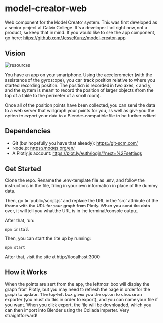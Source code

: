 # model-creator-web
Web component for the Model Creator system. This was first developed as a senior project at Calvin College. It's a developer tool right now, not a product, so keep that in mind. If you would like to see the app component, go here: https://github.com/JesseKuntz/model-creator-app

##  Vision

![resources](https://docs.google.com/drawings/d/e/2PACX-1vTSGtvEB-2kYkFJZNt5dKaUkE3jsi5QUbPQCxuwisvKpch-NztI2-fnEJ4bIkQ0n6RYHw58-SWANbU2/pub?w=1392&h=699)

You have an app on your smartphone. Using the accelerometer (with the assistance of the gyroscope), you can track position relative to where you started recording position. The position is recorded in two axes, x and y, and the system is meant to record the position of larger objects (from the top of a table to the perimeter of a small room).



Once all of the position points have been collected, you can send the data to a web server that will graph your points for you, as well as give you the option to export your data to a Blender-compatible file to be further edited.

## Dependencies
* Git (but hopefully you have that already): https://git-scm.com/
* Node.js: https://nodejs.org/en/
* A Plotly.js account: https://plot.ly/Auth/login/?next=%2Fsettings

## Get Started

Clone the repo. Rename the .env-template file as .env, and follow the instructions in the file, filling in your own information in place of the dummy data.

Then, go to 'public/script.js' and replace the URL in the 'src' attribute of the iframe with the URL for your graph from Plotly. When you send the data over, it will tell you what the URL is in the terminal/console output.

After that, run:

`npm install`

Then, you can start the site up by running:

`npm start`

After that, visit the site at http://localhost:3000

## How it Works

When the points are sent from the app, the leftmost box will display the graph from Plotly, but you may need to refresh the page in order for the graph to update. The top-left box gives you the option to choose an exporter (you must do this in order to export), and you can name your file if you want. When you click export, the file will be downloaded, which you can then import into Blender using the Collada importer. Very straightforward!